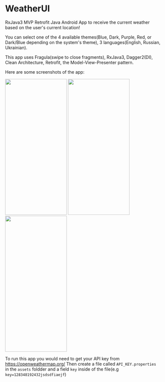 # WeatherUI
RxJava3 MVP Retrofit Java Android App to receive the current weather based on the user's current location!

You can select one of the 4 available themes(Blue, Dark, Purple, Red, or Dark/Blue depending on the system's theme), 3 languages(English, Russian, Ukrainian).

This app uses Fragula(swipe to close fragments), RxJava3, Dagger2(DI), Clean Architecture, Retrofit, the Model-View-Presenter pattern.

Here are some screenshots of the app:

<img src="https://github.com/MrRuslanYT/WeatherUI/assets/104719315/ec6631fd-db86-4253-90c3-64f7d47d30a9" width="200" height="440" />

<img src="https://github.com/MrRuslanYT/WeatherUI/assets/104719315/e39a961d-4ccd-4e6e-b8c4-42e2a57b280a" width="200" height="440" />

<img src="https://github.com/MrRuslanYT/WeatherUI/assets/104719315/a7672be6-501c-4a4a-bc69-aba53d3a4625" width="200" height="440" />


To run this app you would need to get your API key from https://openweathermap.org/ Then create a file called `API_KEY.properties` in the `assets` foldder and a field `key` inside of the file(e.g `key=128348192432jsdsdfiaejf`)
